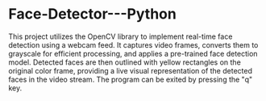 # Face-Detector---Python
This project utilizes the OpenCV library to implement real-time face detection using a webcam feed. It captures video frames, converts them to grayscale for efficient processing, and applies a pre-trained face detection model. Detected faces are then outlined with yellow rectangles on the original color frame, providing a live visual representation of the detected faces in the video stream. The program can be exited by pressing the "q" key.
